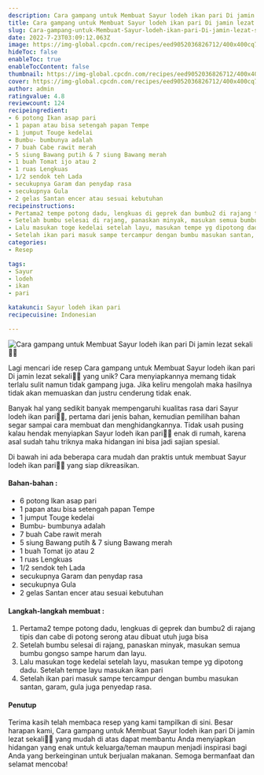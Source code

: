 ```yaml
---
description: Cara gampang untuk Membuat Sayur lodeh ikan pari Di jamin lezat sekali"
title: Cara gampang untuk Membuat Sayur lodeh ikan pari Di jamin lezat sekali
slug: Cara-gampang-untuk-Membuat-Sayur-lodeh-ikan-pari-Di-jamin-lezat-sekali
date: 2022-7-23T03:09:12.063Z
image: https://img-global.cpcdn.com/recipes/eed9052036826712/400x400cq70/photo.jpg
hideToc: false
enableToc: true
enableTocContent: false
thumbnail: https://img-global.cpcdn.com/recipes/eed9052036826712/400x400cq70/photo.jpg
cover: https://img-global.cpcdn.com/recipes/eed9052036826712/400x400cq70/photo.jpg
author: admin
ratingvalue: 4.8
reviewcount: 124
recipeingredient:
- 6 potong Ikan asap pari
- 1 papan atau bisa setengah papan Tempe
- 1 jumput Touge kedelai
- Bumbu- bumbunya adalah
- 7 buah Cabe rawit merah
- 5 siung Bawang putih & 7 siung Bawang merah
- 1 buah Tomat ijo atau 2
- 1 ruas Lengkuas
- 1/2 sendok teh Lada
- secukupnya Garam dan penydap rasa
- secukupnya Gula
- 2 gelas Santan encer atau sesuai kebutuhan
recipeinstructions:
- Pertama2 tempe potong dadu, lengkuas di geprek dan bumbu2 di rajang tipis dan cabe di potong serong atau dibuat utuh juga bisa
- Setelah bumbu selesai di rajang, panaskan minyak, masukan semua bumbu gongso sampe harum dan layu.
- Lalu masukan toge kedelai setelah layu, masukan tempe yg dipotong dadu. Setelah tempe layu masukan ikan pari
- Setelah ikan pari masuk sampe tercampur dengan bumbu masukan santan, garam, gula juga penyedap rasa.
categories:
- Resep

tags:
- Sayur
- lodeh
- ikan
- pari

katakunci: Sayur lodeh ikan pari
recipecuisine: Indonesian

---
```


![Cara gampang untuk Membuat Sayur lodeh ikan pari Di jamin lezat sekali👩‍🍳](https://img-global.cpcdn.com/recipes/eed9052036826712/400x400cq70/photo.jpg)

Lagi mencari ide resep Cara gampang untuk Membuat Sayur lodeh ikan pari Di jamin lezat sekali👩‍🍳 yang unik? Cara menyiapkannya memang tidak terlalu sulit namun tidak gampang juga. Jika keliru mengolah maka hasilnya tidak akan memuaskan dan justru cenderung tidak enak.

Banyak hal yang sedikit banyak mempengaruhi kualitas rasa dari Sayur lodeh ikan pari👩‍🍳, pertama dari jenis bahan, kemudian pemilihan bahan segar sampai cara membuat dan menghidangkannya. Tidak usah pusing kalau hendak menyiapkan Sayur lodeh ikan pari👩‍🍳 enak di rumah, karena asal sudah tahu triknya maka hidangan ini bisa jadi sajian spesial.

Di bawah ini ada beberapa cara mudah dan praktis untuk membuat Sayur lodeh ikan pari👩‍🍳 yang siap dikreasikan.

<!--inarticleads1-->

#### Bahan-bahan :

- 6 potong Ikan asap pari
- 1 papan atau bisa setengah papan Tempe
- 1 jumput Touge kedelai
- Bumbu- bumbunya adalah
- 7 buah Cabe rawit merah
- 5 siung Bawang putih & 7 siung Bawang merah
- 1 buah Tomat ijo atau 2
- 1 ruas Lengkuas
- 1/2 sendok teh Lada
- secukupnya Garam dan penydap rasa
- secukupnya Gula
- 2 gelas Santan encer atau sesuai kebutuhan

<!--inarticleads2-->

#### Langkah-langkah membuat :

1. Pertama2 tempe potong dadu, lengkuas di geprek dan bumbu2 di rajang tipis dan cabe di potong serong atau dibuat utuh juga bisa
1. Setelah bumbu selesai di rajang, panaskan minyak, masukan semua bumbu gongso sampe harum dan layu.
1. Lalu masukan toge kedelai setelah layu, masukan tempe yg dipotong dadu. Setelah tempe layu masukan ikan pari
1. Setelah ikan pari masuk sampe tercampur dengan bumbu masukan santan, garam, gula juga penyedap rasa.

#### Penutup

Terima kasih telah membaca resep yang kami tampilkan di sini. Besar harapan kami, Cara gampang untuk Membuat Sayur lodeh ikan pari Di jamin lezat sekali👩‍🍳 yang mudah di atas dapat membantu Anda menyiapkan hidangan yang enak untuk keluarga/teman maupun menjadi inspirasi bagi Anda yang berkeinginan untuk berjualan makanan. Semoga bermanfaat dan selamat mencoba!